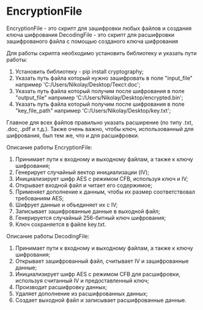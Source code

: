 # EncryptionFile
EncryptionFile - это скрипт для зашифровки любых файлов и создания ключа шифрования
DecodingFile - это скрипт для расшифровки зашифрованого файла с помощью созданого ключа шифрования

Для работы скрипта необходимо установить библиотеку и указать пути работы:
 1) Установить библиотеку - pip install cryptography;
 2) Указать путь файла который нужно зашифровать в поле "input_file" например 'C:/Users/Nikolay/Desktop/Текст.doc';
 3) Указать путь файла который получим после шифрования в поле "output_file" например 'C:/Users/Nikolay/Desktop/encrypted.bin';
 4) Указать путь файла который получим после шифрования в поле "key_file_path" например 'C:/Users/Nikolay/Desktop/key.txt';

Главное для всех файлов правильно указать расширение (по типу .txt, .doc, .pdf и т.д.).
Также очень важно, чтобы ключ, использованный для шифрования, был тем же, что и для расшифровки.

Описание работы EncryptionFile:
1) Принимает пути к входному и выходному файлам, а также к ключу шифрования;
2) Генерирует случайный вектор инициализации (IV);
3) Инициализирует шифр AES с режимом CFB, используя ключ и IV;
4) Открывает входной файл и читает его содержимое;
5) Применяет дополнение к данным, чтобы их размер соответствовал требованиям AES;
6) Шифрует данные и объединяет их с IV;
7) Записывает зашифрованные данные в выходной файл;
8) Генерируется случайный 256-битный ключ шифрования;
9) Ключ сохраняется в файле key.txt.

Описание работы DecodingFile:
1) Принимает пути к входному и выходному файлам, а также к ключу шифрования;
2) Открывает зашифрованный файл, считывает IV и зашифрованные данные;
3) Инициализирует шифр AES с режимом CFB для расшифровки, используя считанный IV и предоставленный ключ;
4) Производит расшифровку данных;
5) Удаляет дополнение из расшифрованных данных;
6) Создает выходной файл и записывает расшифрованные данные.
